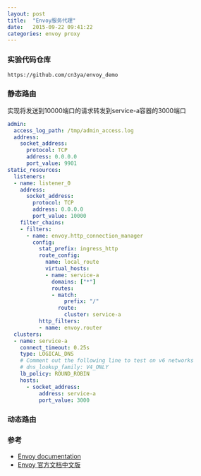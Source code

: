 ```yaml
---
layout: post
title:  "Envoy服务代理"
date:   2015-09-22 09:41:22
categories: envoy proxy
---
```


### 实验代码仓库
```
https://github.com/cn3ya/envoy_demo
```

### 静态路由
实现将发送到10000端口的请求转发到service-a容器的3000端口
```yaml
admin:
  access_log_path: /tmp/admin_access.log
  address:
    socket_address:
      protocol: TCP
      address: 0.0.0.0
      port_value: 9901
static_resources:
  listeners:
  - name: listener_0
    address:
      socket_address:
        protocol: TCP
        address: 0.0.0.0
        port_value: 10000
    filter_chains:
    - filters:
      - name: envoy.http_connection_manager
        config:
          stat_prefix: ingress_http
          route_config:
            name: local_route
            virtual_hosts:
            - name: service-a
              domains: ["*"]
              routes:
              - match:
                  prefix: "/"
                route:
                  cluster: service-a
          http_filters:
          - name: envoy.router
  clusters:
  - name: service-a
    connect_timeout: 0.25s
    type: LOGICAL_DNS
    # Comment out the following line to test on v6 networks
    # dns_lookup_family: V4_ONLY
    lb_policy: ROUND_ROBIN
    hosts:
      - socket_address:
          address: service-a
          port_value: 3000

```

### 动态路由

### 参考
+ [Envoy documentation](https://www.envoyproxy.io/docs/envoy/latest/)
+ [Envoy 官方文档中文版](http://www.servicemesher.com/envoy/)
